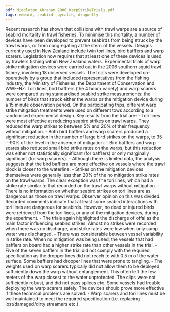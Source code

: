 ```yaml
---
pdf: Middleton_Abraham_2006_WarpStrikeTrials.pdf
tags: edward, seabird, bycatch, dragonfly
---
```

Recent research has shown that collisions with trawl warps are a source of seabird mortality in trawl fisheries. To minimise this mortality, a number of devices have been developed to prevent seabirds from being struck by the trawl warps, or from congregating at the stern of the vessels. Designs currently used in New Zealand include twin tori lines, bird bafflers and warp scarers. Legislation now requires that at least one of these devices is used by trawlers fishing within New Zealand waters. Experimental trials of warp strike mitigation devices were carried out in the 2006 southern squid trawl fishery, involving 18 observed vessels. The trials were developed co-operatively by a group that included representatives from the fishing industry, the Ministry of Fisheries, the Department of Conservation and WWF-NZ. Tori lines, bird bafflers (the 4 boom variety) and warp scarers were compared using standardised seabird strike measurements: the number of birds that struck either the warps or the mitigation device during a 15 minute observation period. On the participating trips, different warp strike mitigation treatments were used on different tows according to a randomised experimental design. Key results from the trial are: - Tori lines were most effective at reducing seabird strikes on trawl warps. They reduced the warp strikes to between 5% and 20% of their frequency without mitigation. - Both bird bafflers and warp scarers produced a significant reduction in the number of large bird strikes on the warps, to 35—90% of the level in the absence of mitigation. - Bird bafflers and warp scares also reduced small bird strike rates on the warps, but this reduction was either not statistically significant (for bafflers) or only marginally significant (for warp scarers). - Although there is limited data, the analysis suggests that the bird bafflers are more effective on vessels where the trawl block is closer to the waterline. - Strikes on the mitigation devices themselves were generally less than 20% of the no mitigation strike rates on the trawl warps. The clear exception was the tori lines, which had a strike rate similar to that recorded on the trawl warps without mitigation. - There is no information on whether seabird strikes on tori lines are as dangerous as those on trawl warps. Observer opinion on this was divided. Recorded comments indicate that at least some seabird interactions with tori lines are dangerous for seabirds. However, no dead or injured birds were retrieved from the tori lines, or any of the mitigation devices, during the experiment. - The trials again highlighted the discharge of offal as the main factor influencing seabird strikes. Almost no strikes were recorded when there was no discharge, and strike rates were low when only sump water was discharged. - There was considerable between vessel variability in strike rate. When no mitigation was being used, the vessels that had bafflers on board had a higher strike rate than other vessels in the trial. - Five of the seven bafflers in the trial did not comply with the required specification as the dropper lines did not reach to with 0.5 m of the water surface. Some bafflers had dropper lines that were prone to tangling. - The weights used on warp scarers typically did not allow them to be deployed sufficiently down the warp without entanglement. This often left the few meters of the warp closest to the water unprotected. The clips were not sufficiently robust, and did not pass splices etc. Some vessels had trouble deploying the warp scarers safely. The devices should prove more effective if these technical problems are solved. - Warp scarers and tori lines must be well maintained to meet the required specification (i.e. replacing lost/damaged/dirty streamers etc.)
